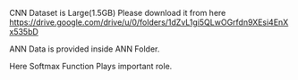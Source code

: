 CNN Dataset is Large(1.5GB)
Please download it from here https://drive.google.com/drive/u/0/folders/1dZvL1gi5QLwOGrfdn9XEsi4EnXx535bD

ANN Data is provided inside ANN Folder.

Here Softmax Function Plays important role.
